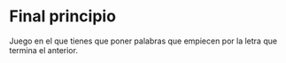 # Final principio

Juego en el que tienes que poner palabras que empiecen por la letra que termina el anterior.